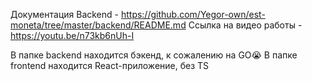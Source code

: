 Документация Backend - https://github.com/Yegor-own/est-moneta/tree/master/backend/README.md
Ссылка на видео работы - https://youtu.be/n73kb6nUh-I

В папке backend находится бэкенд, к сожалению на GO😭
В папке frontend находится React-приложение, без TS
